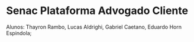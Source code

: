 # Senac Plataforma Advogado Cliente

Alunos: Thayron Rambo, Lucas Aldrighi, Gabriel Caetano, Eduardo Horn Espindola;

